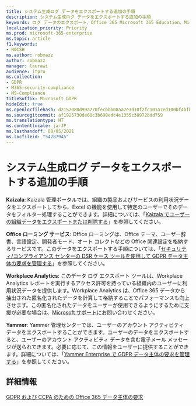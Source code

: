 ```yaml
---
title: システム生成ログ データをエクスポートする追加の手順
description: システム生成ログ データをエクスポートする追加の手順
keywords: ログ データのエクスポート、Office 365 Microsoft 365 Education、Microsoft 365 ドキュメント、GDPR
localization_priority: Priority
ms.prod: microsoft-365-enterprise
ms.topic: article
f1.keywords:
- NOCSH
ms.author: robmazz
author: robmazz
manager: laurawi
audience: itpro
ms.collection:
- GDPR
- M365-security-compliance
- MS-Compliance
titleSuffix: Microsoft GDPR
hideEdit: true
ms.openlocfilehash: d2157080d99a770fecbbb08aa7e3d10f2fc101a7ed100bf4bfb39c0ce72174ae
ms.sourcegitcommit: af1925730de60c3b698edc4e1355c38972bdd759
ms.translationtype: HT
ms.contentlocale: ja-JP
ms.lasthandoff: 08/05/2021
ms.locfileid: "54287945"
---
```

# <a name="additional-steps-to-export-system-generated-log-data"></a>システム生成ログ データをエクスポートする追加の手順

**Kaizala**: Kaizala 管理ポータルでは、組織の製品およびサービスの利用状況データをエクスポートしてから、Excel の機能を使用して特定のユーザーでそのデータをフィルター処理することができます。詳細については、「[Kaizala でユーザーの組織データをエクスポートまたは削除する](/office365/kaizala/export-or-delete-a-user-s-data)」を参照してください。

**Office ローミング サービス**: Office ローミングは、Office テーマ、ユーザー辞書、言語設定、開発者モード、オート コレクトなどの Office 関連設定を格納するサービスです。このデータをエクスポートする手順については、「[セキュリティ/コンプライアンス センターの DSR ケース ツールを使用して GDPR データ主体の要求を管理する](/microsoft-365/compliance/manage-gdpr-data-subject-requests-with-the-dsr-case-tool)」を参照してください。 
 
**Workplace Analytics**: このデータ ログ エクスポート ツールは、Workplace Analytics レポートを実行するアクセス許可を持っている組織内のユーザーに利用状況データを提供します。Workplace Analytics は、Office 365 データから抽出された匿名化されたデータを計算して格納することでパフォーマンスも向上させます。この匿名化されたデータをユーザーが使用できるようにするために支援が必要な場合は、[Microsoft サポート](https://support.microsoft.com/contactus/)にお問い合わせください。

**Yammer**: Yammer 管理センターでは、ユーザーのアカウント アクティビティ データをエクスポートすることができます。ユーザーのデータをエクスポートすると、ユーザーのアカウント アクティビティ データを含む電子メール メッセージが送られてきます。必要に応じて、この情報をユーザーに提供することができます。詳細については、「[Yammer Enterprise で GDPR データ主体の要求を管理する](/yammer/manage-security-and-compliance/gdpr-requests-in-yammer-enterprise)」を参照してください。

## <a name="learn-more"></a>詳細情報

[GDPR および CCPA のための Office 365 データ主体の要求](gdpr-dsr-office365.md#part-3-responding-to-dsrs-for-system-generated-logs)